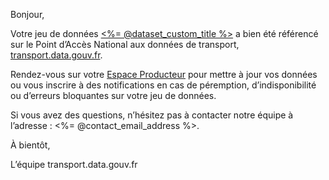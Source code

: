 Bonjour,

Votre jeu de données [<%= @dataset_custom_title %>](<%= @dataset_url %>) a bien été référencé sur le Point d’Accès National aux données de transport, [transport.data.gouv.fr](https://transport.data.gouv.fr).

Rendez-vous sur votre [Espace Producteur](<%= espace_producteur_url(:dataset_now_on_nap) %>) pour mettre à jour vos données ou vous inscrire à des notifications en cas de péremption, d’indisponibilité ou d’erreurs bloquantes sur votre jeu de données.

Si vous avez des questions, n’hésitez pas à contacter notre équipe à l’adresse : <%= @contact_email_address %>.

À bientôt,

L’équipe transport.data.gouv.fr
